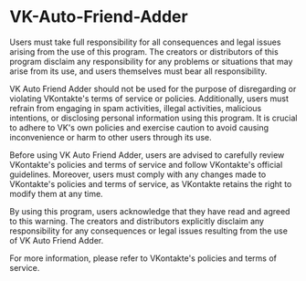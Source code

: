 # VK-Auto-Friend-Adder
Users must take full responsibility for all consequences and legal issues arising from the use of this program. The creators or distributors of this program disclaim any responsibility for any problems or situations that may arise from its use, and users themselves must bear all responsibility.

VK Auto Friend Adder should not be used for the purpose of disregarding or violating VKontakte's terms of service or policies. Additionally, users must refrain from engaging in spam activities, illegal activities, malicious intentions, or disclosing personal information using this program. It is crucial to adhere to VK's own policies and exercise caution to avoid causing inconvenience or harm to other users through its use.

Before using VK Auto Friend Adder, users are advised to carefully review VKontakte's policies and terms of service and follow VKontakte's official guidelines. Moreover, users must comply with any changes made to VKontakte's policies and terms of service, as VKontakte retains the right to modify them at any time.

By using this program, users acknowledge that they have read and agreed to this warning. The creators and distributors explicitly disclaim any responsibility for any consequences or legal issues resulting from the use of VK Auto Friend Adder.

For more information, please refer to VKontakte's policies and terms of service.
